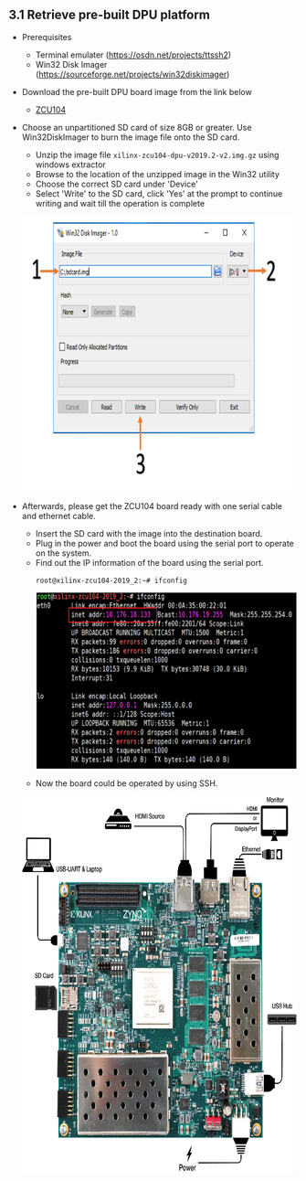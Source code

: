 3.1 Retrieve pre-built DPU platform
-----------------------
* Prerequisites
  * Terminal emulater (https://osdn.net/projects/ttssh2)
  * Win32 Disk Imager (https://sourceforge.net/projects/win32diskimager)
 
* Download the pre-built DPU board image from the link below

  * [ZCU104](https://www.xilinx.com/bin/public/openDownload?filename=xilinx-zcu104-dpu-v2019.2-v2.img.gz) 

* Choose an unpartitioned SD card of size 8GB or greater. Use Win32DiskImager to burn the image file onto the SD card.
  * Unzip the image file ``xilinx-zcu104-dpu-v2019.2-v2.img.gz`` using windows extractor
  * Browse to the location of the unzipped image in the Win32 utility
  * Choose the correct SD card under 'Device'
  * Select 'Write' to the SD card, click 'Yes' at the prompt to continue writing and wait till the operation is complete
  
  <p align="left">
  <img width="720" height="482" src="images/win32.png">
  </p>
  
* Afterwards, please get the ZCU104 board ready with one serial cable and ethernet cable.
  * Insert the SD card with the image into the destination board.
  * Plug in the power and boot the board using the serial port to operate on the system.
  * Find out the IP information of the board using the serial port. 
    ```
    root@xilinx-zcu104-2019_2:~# ifconfig 
    ```
    <p align="left">
    <img width="600" height="308" src="images/IP.png">
    </p>
  * Now the board could be operated by using SSH.
  <p align="left">
  <img width="720" height="660" src="images/ZCU104.png">
  </p>
